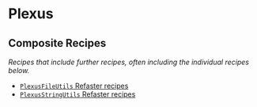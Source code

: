 # Plexus

## Composite Recipes

_Recipes that include further recipes, often including the individual recipes below._

* [`PlexusFileUtils` Refaster recipes](./plexusfileutilsrecipes.md)
* [`PlexusStringUtils` Refaster recipes](./plexusstringutilsrecipes.md)


